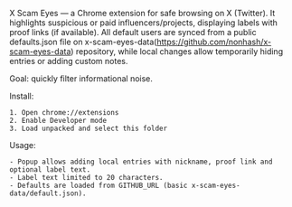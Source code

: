 X Scam Eyes — a Chrome extension for safe browsing on X (Twitter). It highlights suspicious or paid influencers/projects, displaying labels with proof links (if available). All default users are synced from a public defaults.json file on x-scam-eyes-data(https://github.com/nonhash/x-scam-eyes-data) repository, while local changes allow temporarily hiding entries or adding custom notes.

Goal: quickly filter informational noise.

Install:
```text
1. Open chrome://extensions
2. Enable Developer mode
3. Load unpacked and select this folder
```

Usage:
```text
- Popup allows adding local entries with nickname, proof link and optional label text.
- Label text limited to 20 characters.
- Defaults are loaded from GITHUB_URL (basic x-scam-eyes-data/default.json).
```
